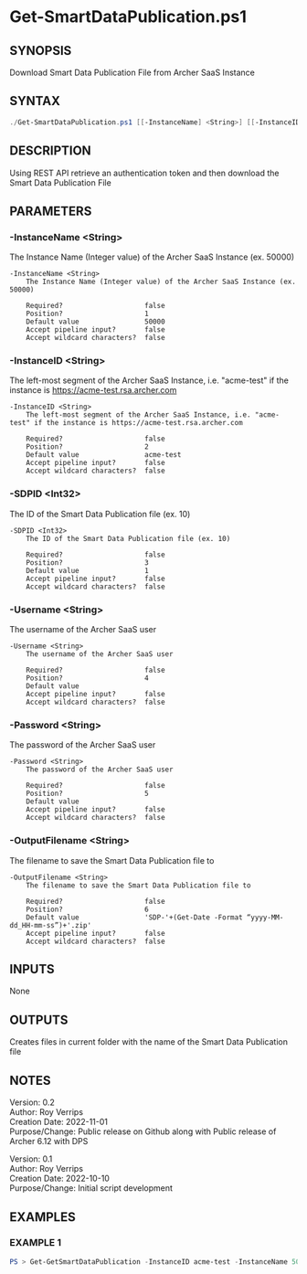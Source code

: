 # Get-SmartDataPublication.ps1
## SYNOPSIS
Download Smart Data Publication File from Archer SaaS Instance

## SYNTAX
```powershell
./Get-SmartDataPublication.ps1 [[-InstanceName] <String>] [[-InstanceID] <String>] [[-SDPID] <Int32>] [[-Username] <String>] [[-Password] <String>] [[-OutputFilename] <String>] [<CommonParameters>]
```

## DESCRIPTION
Using REST API retrieve an authentication token and then download the Smart Data Publication File

## PARAMETERS
### -InstanceName &lt;String&gt;
The Instance Name (Integer value) of the Archer SaaS Instance (ex. 50000)
```
-InstanceName <String>
    The Instance Name (Integer value) of the Archer SaaS Instance (ex. 50000)

    Required?                    false
    Position?                    1
    Default value                50000
    Accept pipeline input?       false
    Accept wildcard characters?  false
```

### -InstanceID &lt;String&gt;
The left-most segment of the Archer SaaS Instance, i.e. "acme-test" if the instance is https://acme-test.rsa.archer.com
```
-InstanceID <String>
    The left-most segment of the Archer SaaS Instance, i.e. "acme-test" if the instance is https://acme-test.rsa.archer.com

    Required?                    false
    Position?                    2
    Default value                acme-test
    Accept pipeline input?       false
    Accept wildcard characters?  false
```

### -SDPID &lt;Int32&gt;
The ID of the Smart Data Publication file (ex. 10)
```
-SDPID <Int32>
    The ID of the Smart Data Publication file (ex. 10)

    Required?                    false
    Position?                    3
    Default value                1
    Accept pipeline input?       false
    Accept wildcard characters?  false
```

### -Username &lt;String&gt;
The username of the Archer SaaS user
```
-Username <String>
    The username of the Archer SaaS user

    Required?                    false
    Position?                    4
    Default value
    Accept pipeline input?       false
    Accept wildcard characters?  false
```

### -Password &lt;String&gt;
The password of the Archer SaaS user
```
-Password <String>
    The password of the Archer SaaS user

    Required?                    false
    Position?                    5
    Default value
    Accept pipeline input?       false
    Accept wildcard characters?  false
```

### -OutputFilename &lt;String&gt;
The filename to save the Smart Data Publication file to
```
-OutputFilename <String>
    The filename to save the Smart Data Publication file to

    Required?                    false
    Position?                    6
    Default value                'SDP-'+(Get-Date -Format “yyyy-MM-dd_HH-mm-ss”)+'.zip'
    Accept pipeline input?       false
    Accept wildcard characters?  false
```

## INPUTS
None

## OUTPUTS
Creates files in current folder with the name of the Smart Data Publication file

## NOTES
Version:        0.2<br>
Author:         Roy Verrips<br>
Creation Date:  2022-11-01<br>
Purpose/Change: Public release on Github along with Public release of Archer 6.12 with DPS

Version:        0.1<br>
Author:         Roy Verrips<br>
Creation Date:  2022-10-10<br>
Purpose/Change: Initial script development

## EXAMPLES
### EXAMPLE 1
```powershell
PS > Get-GetSmartDataPublication -InstanceID acme-test -InstanceName 50000 -SDPID 100 -Username xxxxx -Password xxxxx
```
